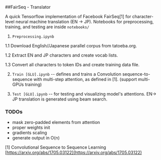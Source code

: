 ##FairSeq - Translator

A quick Tensorflow implementation of Facebook FairSeq[1] for character-level neural machine translation (EN -> JP). Notebooks for preprocessing, training, and testing are inside ```notebooks/```

1. ```Preprocessing.ipynb```

 1.1 Download English//Japanese parallel corpus from tatoeba.org.

 1.2 Extract EN and JP characters and create vocab lists.

 1.3 Convert all characters to token IDs and create training data file.

2. ```Train [GLU].ipynb``` -- defines and trains a Convolution sequence-to-sequence with multi-step attention, as defined in [1]. (support multi-GPUs training)

3. ```Test [GLU].ipynb``` -- for testing and visualizing model's attentions. EN-> JP translation is generated using beam search.

### TODOs
- mask zero-padded elements from attention
- proper weights init
- gradients scaling
- generate output in O(n) 

[1] Convolutional Sequence to Sequence Learning [https://arxiv.org/abs/1705.03122](https://arxiv.org/abs/1705.03122) 
